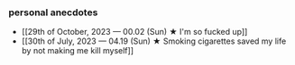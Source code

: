 ### personal anecdotes
- [[29th of October, 2023 — 00.02 (Sun) ★ I'm so fucked up]]
- [[30th of July, 2023 — 04.19 (Sun) ★ Smoking cigarettes saved my life by not making me kill myself]]